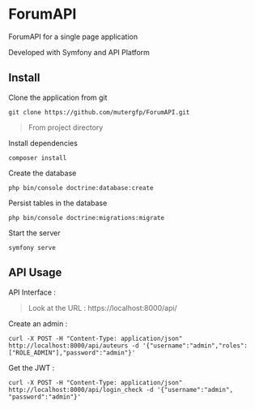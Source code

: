# ForumAPI

ForumAPI for a single page application

Developed with Symfony and API Platform

## Install

  Clone the application from git

`git clone https://github.com/mutergfp/ForumAPI.git`

> From project directory

  Install dependencies

`composer install`

  Create the database

`php bin/console doctrine:database:create`

  Persist tables in the database

`php bin/console doctrine:migrations:migrate`

  Start the server

`symfony serve`

## API Usage

  API Interface :

> Look at the URL : https://localhost:8000/api/

  Create an admin :

`curl -X POST -H "Content-Type: application/json" http://localhost:8000/api/auteurs -d '{"username":"admin","roles": ["ROLE_ADMIN"],"password":"admin"}'`

  Get the JWT : 

`curl -X POST -H "Content-Type: application/json" http://localhost:8000/api/login_check -d '{"username":"admin", "password":"admin"}'`
